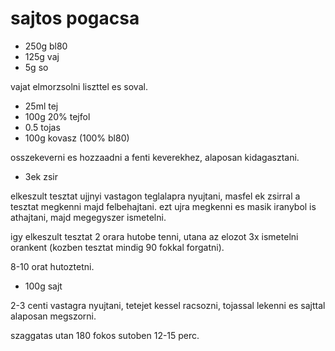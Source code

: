 # sajtos pogacsa

- 250g bl80
- 125g vaj
- 5g so

vajat elmorzsolni liszttel es soval.

- 25ml tej
- 100g 20% tejfol
- 0.5 tojas
- 100g kovasz (100% bl80)

osszekeverni es hozzaadni a fenti keverekhez, alaposan kidagasztani.

- 3ek zsir

elkeszult tesztat ujjnyi vastagon teglalapra nyujtani, masfel ek zsirral
a tesztat megkenni majd felbehajtani. ezt ujra megkenni es masik iranybol is
athajtani, majd megegyszer ismetelni.

igy elkeszult tesztat 2 orara hutobe tenni, utana az elozot 3x ismetelni
orankent (kozben tesztat mindig 90 fokkal forgatni).

8-10 orat hutoztetni.

- 100g sajt

2-3 centi vastagra nyujtani, tetejet kessel racsozni, tojassal lekenni es
sajttal alaposan megszorni. 

szaggatas utan 180 fokos sutoben 12-15 perc.
